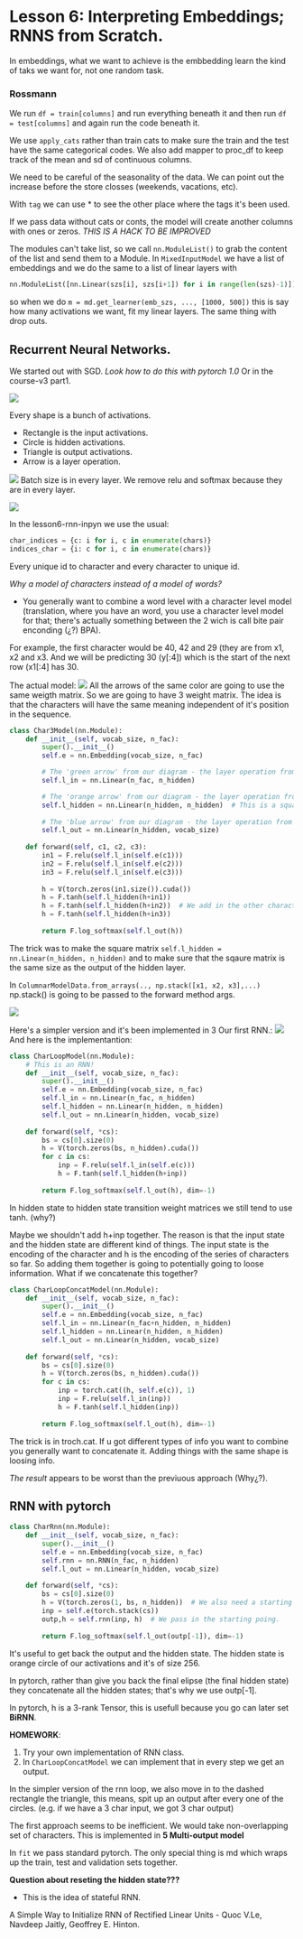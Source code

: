 # Lesson 6: Interpreting Embeddings; RNNS from Scratch.


In embeddings, what we want to achieve is the embbedding learn the kind of taks we want for, not one random task. 

### Rossmann
We run `df = train[columns]` and run everything beneath it and then run `df = test[columns]` and again run the code beneath it. 

We use `apply_cats` rather than train cats to make sure the train and the test have the same categorical codes. We also add mapper to proc_df to keep track of the mean and sd of continuous columns. 

We need to be careful of the seasonality of the data. We can point out the increase before the store closses (weekends, vacations, etc).

With `tag` we can  use * to see the other place where the tags it's been used.

If we pass data without cats or conts, the model will create another columns with ones or zeros. *THIS IS A HACK TO BE IMPROVED*

The modules can't take list, so we call `nn.ModuleList()` to grab the content of the list and send them to a Module. In `MixedInputModel` we have a list of embeddings and we do the same to a list of linear layers with 
```python
nn.ModuleList([nn.Linear(szs[i], szs[i+1]) for i in range(len(szs)-1)])
```
so when we do `m = md.get_learner(emb_szs, ..., [1000, 500])` this is say how many activations we want, fit my linear layers. The same thing with drop outs. 

## Recurrent Neural Networks. 

We started out with SGD. *Look how to do this with pytorch 1.0* Or in the course-v3 part1.

![](images/nn_single_layer.png)

Every shape is a bunch of activations. 
- Rectangle is the input activations. 
- Circle is hidden activations. 
- Triangle is output activations. 
- Arrow is a layer operation.

![](images/images_cnn_single_dense_h_layer.png)
Batch size is in every layer. We remove relu and softmax because they are in every layer. 

![](images/pred_char3.png)

In the lesson6-rnn-inpyn we use the usual:
```python
char_indices = {c: i for i, c in enumerate(chars)}
indices_char = {i: c for i, c in enumerate(chars)}
```

Every unique id to character and every character to unique id.

*Why a model of characters instead of a model of words?*
- You generally want to combine a word level with a character level model (translation, where you have an <UNK> word, you use a character level model for that; there's actually something between the 2 wich is call bite pair enconding (¿?) BPA).

For example, the first character would be 40, 42 and 29 (they are from x1, x2 and x3.  And we will be predicting 30 (y[:4]) which is the start of the next row (x1[:4] has 30. 


The actual model: 
![](images/char4_model.png)
All the arrows of the same color are going to use the same weigth matrix. So we are going to have 3 weight matrix. The idea is that the characters will have the same meaning independent of it's position in the sequence. 

```python 
class Char3Model(nn.Module):
    def __init__(self, vocab_size, n_fac):
        super().__init__()
        self.e = nn.Embedding(vocab_size, n_fac)

        # The 'green arrow' from our diagram - the layer operation from input to hidden
        self.l_in = nn.Linear(n_fac, n_hidden)

        # The 'orange arrow' from our diagram - the layer operation from hidden to hidden
        self.l_hidden = nn.Linear(n_hidden, n_hidden)  # This is a square weight matrix. 
        
        # The 'blue arrow' from our diagram - the layer operation from hidden to output
        self.l_out = nn.Linear(n_hidden, vocab_size)
        
    def forward(self, c1, c2, c3):
        in1 = F.relu(self.l_in(self.e(c1)))
        in2 = F.relu(self.l_in(self.e(c2)))
        in3 = F.relu(self.l_in(self.e(c3)))
        
        h = V(torch.zeros(in1.size()).cuda())
        h = F.tanh(self.l_hidden(h+in1))
        h = F.tanh(self.l_hidden(h+in2))  # We add in the other character
        h = F.tanh(self.l_hidden(h+in3))
        
        return F.log_softmax(self.l_out(h))
```

The trick was to make the square matrix `self.l_hidden = nn.Linear(n_hidden, n_hidden)` and to make sure that the sqaure matrix is the same size as the output of the hidden layer. 

In `ColumnarModelData.from_arrays(.., np.stack([x1, x2, x3],...)` np.stack() is going to be passed to the forward method args. 

![](images/rnn_loop.png)

Here's a simpler version and it's been implemented in 3 Our first RNN.:
![](images/rnn_loop_simpler.png)
And here is the implementantion:

```python
class CharLoopModel(nn.Module):
    # This is an RNN!
    def __init__(self, vocab_size, n_fac):
        super().__init__()
        self.e = nn.Embedding(vocab_size, n_fac)
        self.l_in = nn.Linear(n_fac, n_hidden)
        self.l_hidden = nn.Linear(n_hidden, n_hidden)
        self.l_out = nn.Linear(n_hidden, vocab_size)
        
    def forward(self, *cs):
        bs = cs[0].size(0)
        h = V(torch.zeros(bs, n_hidden).cuda())
        for c in cs:
            inp = F.relu(self.l_in(self.e(c)))
            h = F.tanh(self.l_hidden(h+inp))
        
        return F.log_softmax(self.l_out(h), dim=-1)
```
In hidden state to hidden state transition weight matrices we still tend to use tanh. (why?)

Maybe we shouldn't add h+inp together. The reason is that the input state and the hidden state are different kind of things. The input state is the encoding of the character and h is the encoding of the series of characters so far. So adding them together is going to potentially going to loose information. What if we concatenate this together?

```python
class CharLoopConcatModel(nn.Module):
    def __init__(self, vocab_size, n_fac):
        super().__init__()
        self.e = nn.Embedding(vocab_size, n_fac)
        self.l_in = nn.Linear(n_fac+n_hidden, n_hidden)
        self.l_hidden = nn.Linear(n_hidden, n_hidden)
        self.l_out = nn.Linear(n_hidden, vocab_size)
        
    def forward(self, *cs):
        bs = cs[0].size(0)
        h = V(torch.zeros(bs, n_hidden).cuda())
        for c in cs:
            inp = torch.cat((h, self.e(c)), 1)
            inp = F.relu(self.l_in(inp))
            h = F.tanh(self.l_hidden(inp))
        
        return F.log_softmax(self.l_out(h), dim=-1)
```

The trick is in troch.cat.
If u got different types of info you want to combine you generally want to concatenate it. Adding things with the same shape is loosing info. 

*The result* appears to be worst than the previuous approach (Why¿?).

## RNN with pytorch
```python
class CharRnn(nn.Module):
    def __init__(self, vocab_size, n_fac):
        super().__init__()
        self.e = nn.Embedding(vocab_size, n_fac)
        self.rnn = nn.RNN(n_fac, n_hidden)
        self.l_out = nn.Linear(n_hidden, vocab_size)
        
    def forward(self, *cs):
        bs = cs[0].size(0)
        h = V(torch.zeros(1, bs, n_hidden))  # We also need a starting point
        inp = self.e(torch.stack(cs))
        outp,h = self.rnn(inp, h)  # We pass in the starting poing. 
        
        return F.log_softmax(self.l_out(outp[-1]), dim=-1)
```

It's useful to get back the output and the hidden state. The hidden state is orange circle of our activations and it's of size 256.

In pytorch, rather than give you back the final elipse (the final hidden state) they concatenate all the hidden states; that's why we use outp[-1].

In pytorch, h is a 3-rank Tensor, this is usefull because you go can later set **BiRNN**.

**HOMEWORK**:
1. Try your own implementation of RNN class.
2. In `CharLoopConcatModel` we can implement that in every step we get an output.  

In the simpler version of the rnn loop, we also move in to the dashed rectangle the triangle, this means, spit up an output after every one of the circles. (e.g. if we have a 3 char input, we got 3 char output)

The first approach seems to be inefficient. We would take non-overlapping set of characters. This is implemented in **5 Multi-output model**

In `fit` we pass standard pytorch. The only special thing is md which wraps up the train, test and validation sets together. 


**Question about reseting the hidden state???**
- This is the idea of stateful RNN. 

A Simple Way to Initialize RNN of Rectified Linear Units - Quoc V.Le, Navdeep Jaitly, Geoffrey E. Hinton. 

